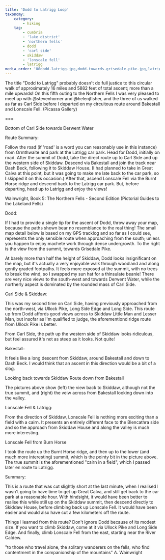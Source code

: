 ```yaml
---
title: 'Dodd to Latrigg Loop'
taxonomy:
    category:
        - hiking
    tag:
        - cumbria
        - 'lake district'
        - 'northern fells'
        - dodd
        - 'carl side'
        - skiddaw
        - 'lonscale fell'
        - latrigg
media_order: '00dodd-latrigg.jpg,dodd-towards-grisedale-pike.jpg,latrigg.jpg,long-side-edge.jpg,lonscale-fell.jpg,skiddaw-from-carl-side.jpg'
---
```


The title "Dodd to Latrigg" probably doesn't do full justice to this circular walk of approximately 16 miles and 5882 feet of total ascent; more than a mile upwards! On this fifth outing to the Northern Fells I was very pleased to meet up with @stevenhorner and @helenjfisher, and the three of us walked as far as Carl Side before I departed on my circuitous route around Bakestall and Lonscale Fell. (Picassa Gallery)

===

Bottom of Carl Side towards Derwent Water

Route Summary:

Follow the road (if 'road' is a word you can reasonably use in this instance) from Ormthwaite and park at the Latrigg car park. Head for Dodd, initially on road. After the summit of Dodd, take the direct route up to Carl Side and up the western side of Skiddaw. Descend via Bakestall and join the track near Dash Beck, following it to Skiddaw House. (I had planned to take in Great Calva at this point, but it was going to make me late back to the car park, so I skipped it on this occasion.) After that, ascend Lonscale Fell via the Burnt Horse ridge and descend back to the Latrigg car park. But, before departing, head up to Latrigg and enjoy the views!

Wainwright, Book 5: The Northern Fells - Second Edition (Pictorial Guides to the Lakeland Fells)

Dodd:

If I had to provide a single tip for the ascent of Dodd, throw away your map, because the paths shown bear no resemblance to the real thing! The small map detail below is based on my GPS tracklog and so far as I could see, represents the only sensible route when approaching from the south; unless you happen to enjoy machete work through dense undergrowth. To the right is the view from the summit, towards Grisedale Pike.

     

At barely more than half the height of Skiddaw, Dodd looks insignificant on the map, but it's actually a very enjoyable walk through woodland and along gently graded footpaths. It feels more exposed at the summit, with no trees to break the wind, so I swapped my sun hat for a thinsulate beanie! There are very nice views to the south-west and towards Derwent Water, while the northerly aspect is dominated by the rounded mass of Carl Side.

Carl Side & Skiddaw:

This was my second time on Carl Side, having previously approached from the north-west, via Ullock Pike, Long Side Edge and Long Side. This route up from Dodd affords good views across to Skiddaw Little Man and Lesser Man, but insofar as I'm qualified to judge, the aforementiond ridge route from Ullock Pike is better.

From Carl Side, the path up the western side of Skiddaw looks ridiculous, but feel assured it's not as steep as it looks. Not quite!

Bakestall:

It feels like a long descent from Skiddaw, around Bakestall and down to Dash Beck. I would think that an ascent in this direction would be a bit of a slog.

Looking back towards Skiddaw      Route down from Bakestall

The pictures above show (left) the view back to Skiddaw, although not the true summit, and (right) the veiw across from Bakestall looking down into the valley.

Lonscale Fell & Latrigg:

From the direction of Skiddaw, Lonscale Fell is nothing more exciting than a field with a cairn. It presents an entirely different face to the Blencathra side and so the approach from Skiddaw House and along the valley is much more interesting.

Lonscale Fell from Burn Horse

I took the route up the Burnt Horse ridge, and then up to the lower (and much more interesting) summit, which is the pointy bit in the picture above. The true summit is the aforementioned "cairn in a field", which I passed later en route to Latrigg.

Summary:

This is a route that was cut slightly short at the last minute, when I realised I wasn't going to have time to get up Great Calva, and still get back to the car park at a reasonable hour. With hindsight, it would have been better to realise this while still up on the Skiddaw summit, then descend directly to Skiddaw House, before climbing back up Lonscale Fell. It would have been easier and would also have cut a few kilometers off the route.

Things I learned from this route? Don't ignore Dodd because of its modest size. If you want to climb Skiddaw, come at it via Ullock Pike and Long Side Edge. And finally, climb Lonscale Fell from the east, starting near the River Caldew.

"to those who travel alone, the solitary wanderers on the fells, who find contentment in the companionship of the mountains"
A. Wainwright